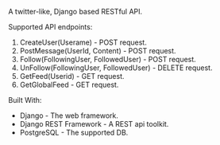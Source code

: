 A twitter-like, Django based RESTful API.

Supported API endpoints:
1. CreateUser(Userame) - POST request.
2. PostMessage(UserId, Content) - POST request.
3. Follow(FollowingUser, FollowedUser) - POST request.
4. UnFollow(FollowingUser, FollowedUser) - DELETE request.
5. GetFeed(Userid) - GET request.
6. GetGlobalFeed - GET request.

Built With:
* Django - The web framework.
* Django REST Framework - A REST api toolkit.
* PostgreSQL - The supported DB.
